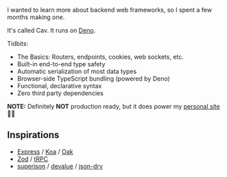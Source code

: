 I wanted to learn more about backend web frameworks, so I spent a few months
making one.

It's called Cav. It runs on [Deno](https://deno.land).

Tidbits:

- The Basics: Routers, endpoints, cookies, web sockets, etc.
- Built-in end-to-end type safety
- Automatic serialization of most data types
- Browser-side TypeScript bundling (powered by Deno)
- Functional, declarative syntax
- Zero third party dependencies

**NOTE:** Definitely **NOT** production ready, but it does power my [personal
site](https://connor.lol) 🤷‍♂️ 

## Inspirations

- [Express](https://expressjs.com/) / [Koa](https://koajs.com/) /
  [Oak](https://oakserver.github.io/oak/)
- [Zod](https://github.com/colinhacks/zod) / [tRPC](https://trpc.io)
- [superjson](https://github.com/blitz-js/superjson) /
  [devalue](https://github.com/Rich-Harris/devalue) /
  [json-dry](https://github.com/11ways/json-dry)
